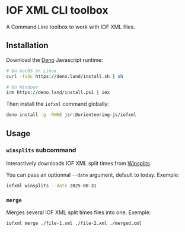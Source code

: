 # IOF XML CLI toolbox

A Command Line toolbox to work with IOF XML files.

## Installation

Download the [Deno](https://deno.com/) Javascript runtime:

```sh
# On macOS or Linux
curl -fsSL https://deno.land/install.sh | sh

# On Windows
irm https://deno.land/install.ps1 | iex
```

Then install the `iofxml` command globally:

```sh
deno install -g -RWNE jsr:@orienteering-js/iofxml
```

## Usage

### `winsplits` subcommand

Interactively downloads IOF XML split times from [Winsplits](https://obasen.orientering.se/winsplits/online).

You can pass an optionnal `--date` argument, default to today. Exemple:

```sh
iofxml winsplits --date 2025-08-31
```

### `merge`

Merges several IOF XML split times files into one. Exemple:

```sh
iofxml merge ./file-1.xml ./file-2.xml ./merged.xml
```
